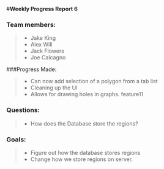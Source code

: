 #**Weekly Progress Report 6**

### Team members:
> - Jake King
> - Alex Will
> - Jack Flowers
> - Joe Calcagno

###Progress Made:
> - Can now add selection of a polygon from a tab list
> - Cleaning up the UI
> - Allows for drawing holes in graphs. feature11

### Questions:
> - How does the Database store the regions?

### Goals:
> - Figure out how the database stores regions
> - Change how we store regions on server.
